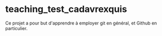 # teaching_test_cadavrexquis

Ce projet a pour but d'apprendre à employer git en général, et Github en particulier.
